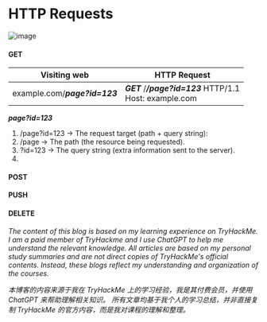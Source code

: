 # HTTP Requests
![image](https://github.com/user-attachments/assets/5b5ec176-e58e-4dd9-b37d-59fbf203763d)

#### GET
| Visiting web | HTTP Request |
| --- | ----------- |
| example.com/***page?id=123*** | ***GET*** /***/page?id=123*** HTTP/1.1 <br>Host: example.com |

***page?id=123***
1. /page?id=123 → The request target (path + query string):
2. /page → The path (the resource being requested).
3. ?id=123 → The query string (extra information sent to the server).
4. 
#### POST

#### PUSH

#### DELETE

*The content of this blog is based on my learning experience on TryHackMe. 
I am a paid member of TryHackme and I use ChatGPT to help me understand the relevant knowledge. 
All articles are based on my personal study summaries and are not direct copies of TryHackMe's official contents.
Instead, these blogs reflect my understanding and organization of the courses.*

*本博客的内容来源于我在 TryHackMe 上的学习经验，我是其付费会员，并使用 ChatGPT 来帮助理解相关知识。
所有文章均基于我个人的学习总结，并非直接复制 TryHackMe 的官方内容，而是我对课程的理解和整理。*
